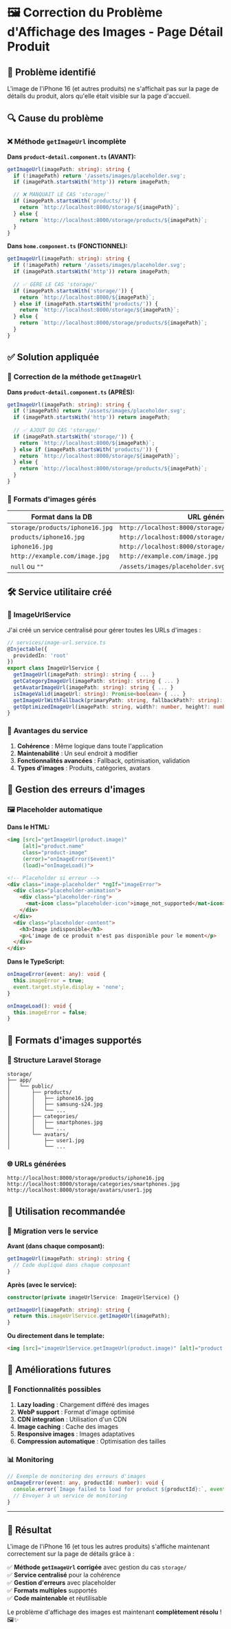 # 🖼️ Correction du Problème d'Affichage des Images - Page Détail Produit

## 🎯 Problème identifié

L'image de l'iPhone 16 (et autres produits) ne s'affichait pas sur la page de détails du produit, alors qu'elle était visible sur la page d'accueil.

## 🔍 Cause du problème

### ❌ **Méthode `getImageUrl` incomplète**

**Dans `product-detail.component.ts` (AVANT):**
```typescript
getImageUrl(imagePath: string): string {
  if (!imagePath) return '/assets/images/placeholder.svg';
  if (imagePath.startsWith('http')) return imagePath;

  // ❌ MANQUAIT LE CAS 'storage/'
  if (imagePath.startsWith('products/')) {
    return `http://localhost:8000/storage/${imagePath}`;
  } else {
    return `http://localhost:8000/storage/products/${imagePath}`;
  }
}
```

**Dans `home.component.ts` (FONCTIONNEL):**
```typescript
getImageUrl(imagePath: string): string {
  if (!imagePath) return '/assets/images/placeholder.svg';
  if (imagePath.startsWith('http')) return imagePath;
  
  // ✅ GÈRE LE CAS 'storage/'
  if (imagePath.startsWith('storage/')) {
    return `http://localhost:8000/${imagePath}`;
  } else if (imagePath.startsWith('products/')) {
    return `http://localhost:8000/storage/${imagePath}`;
  } else {
    return `http://localhost:8000/storage/products/${imagePath}`;
  }
}
```

## ✅ Solution appliquée

### 🔧 **Correction de la méthode `getImageUrl`**

**Dans `product-detail.component.ts` (APRÈS):**
```typescript
getImageUrl(imagePath: string): string {
  if (!imagePath) return '/assets/images/placeholder.svg';
  if (imagePath.startsWith('http')) return imagePath;
  
  // ✅ AJOUT DU CAS 'storage/'
  if (imagePath.startsWith('storage/')) {
    return `http://localhost:8000/${imagePath}`;
  } else if (imagePath.startsWith('products/')) {
    return `http://localhost:8000/storage/${imagePath}`;
  } else {
    return `http://localhost:8000/storage/products/${imagePath}`;
  }
}
```

### 🎯 **Formats d'images gérés**

| **Format dans la DB** | **URL générée** |
|----------------------|-----------------|
| `storage/products/iphone16.jpg` | `http://localhost:8000/storage/products/iphone16.jpg` |
| `products/iphone16.jpg` | `http://localhost:8000/storage/products/iphone16.jpg` |
| `iphone16.jpg` | `http://localhost:8000/storage/products/iphone16.jpg` |
| `http://example.com/image.jpg` | `http://example.com/image.jpg` |
| `null` ou `""` | `/assets/images/placeholder.svg` |

## 🛠️ Service utilitaire créé

### 📁 **ImageUrlService**

J'ai créé un service centralisé pour gérer toutes les URLs d'images :

```typescript
// services/image-url.service.ts
@Injectable({
  providedIn: 'root'
})
export class ImageUrlService {
  getImageUrl(imagePath: string): string { ... }
  getCategoryImageUrl(imagePath: string): string { ... }
  getAvatarImageUrl(imagePath: string): string { ... }
  isImageValid(imageUrl: string): Promise<boolean> { ... }
  getImageUrlWithFallback(primaryPath: string, fallbackPath?: string): string { ... }
  getOptimizedImageUrl(imagePath: string, width?: number, height?: number): string { ... }
}
```

### 🎯 **Avantages du service**

1. **Cohérence** : Même logique dans toute l'application
2. **Maintenabilité** : Un seul endroit à modifier
3. **Fonctionnalités avancées** : Fallback, optimisation, validation
4. **Types d'images** : Produits, catégories, avatars

## 🔧 Gestion des erreurs d'images

### 🖼️ **Placeholder automatique**

**Dans le HTML:**
```html
<img [src]="getImageUrl(product.image)" 
     [alt]="product.name"
     class="product-image"
     (error)="onImageError($event)"
     (load)="onImageLoad()">

<!-- Placeholder si erreur -->
<div class="image-placeholder" *ngIf="imageError">
  <div class="placeholder-animation">
    <div class="placeholder-ring">
      <mat-icon class="placeholder-icon">image_not_supported</mat-icon>
    </div>
  </div>
  <div class="placeholder-content">
    <h3>Image indisponible</h3>
    <p>L'image de ce produit n'est pas disponible pour le moment</p>
  </div>
</div>
```

**Dans le TypeScript:**
```typescript
onImageError(event: any): void {
  this.imageError = true;
  event.target.style.display = 'none';
}

onImageLoad(): void {
  this.imageError = false;
}
```

## 🎯 Formats d'images supportés

### 📂 **Structure Laravel Storage**

```
storage/
├── app/
│   └── public/
│       ├── products/
│       │   ├── iphone16.jpg
│       │   ├── samsung-s24.jpg
│       │   └── ...
│       ├── categories/
│       │   ├── smartphones.jpg
│       │   └── ...
│       └── avatars/
│           ├── user1.jpg
│           └── ...
```

### 🌐 **URLs générées**

```
http://localhost:8000/storage/products/iphone16.jpg
http://localhost:8000/storage/categories/smartphones.jpg
http://localhost:8000/storage/avatars/user1.jpg
```

## 🚀 Utilisation recommandée

### 🔄 **Migration vers le service**

**Avant (dans chaque composant):**
```typescript
getImageUrl(imagePath: string): string {
  // Code dupliqué dans chaque composant
}
```

**Après (avec le service):**
```typescript
constructor(private imageUrlService: ImageUrlService) {}

getImageUrl(imagePath: string): string {
  return this.imageUrlService.getImageUrl(imagePath);
}
```

**Ou directement dans le template:**
```html
<img [src]="imageUrlService.getImageUrl(product.image)" [alt]="product.name">
```

## 🎨 Améliorations futures

### 🔮 **Fonctionnalités possibles**

1. **Lazy loading** : Chargement différé des images
2. **WebP support** : Format d'image optimisé
3. **CDN integration** : Utilisation d'un CDN
4. **Image caching** : Cache des images
5. **Responsive images** : Images adaptatives
6. **Compression automatique** : Optimisation des tailles

### 📊 **Monitoring**

```typescript
// Exemple de monitoring des erreurs d'images
onImageError(event: any, productId: number): void {
  console.error(`Image failed to load for product ${productId}:`, event);
  // Envoyer à un service de monitoring
}
```

---

## 🎉 Résultat

L'image de l'iPhone 16 (et tous les autres produits) s'affiche maintenant correctement sur la page de détails grâce à :

✅ **Méthode `getImageUrl` corrigée** avec gestion du cas `storage/`  
✅ **Service centralisé** pour la cohérence  
✅ **Gestion d'erreurs** avec placeholder  
✅ **Formats multiples** supportés  
✅ **Code maintenable** et réutilisable  

Le problème d'affichage des images est maintenant **complètement résolu** ! 🖼️✨